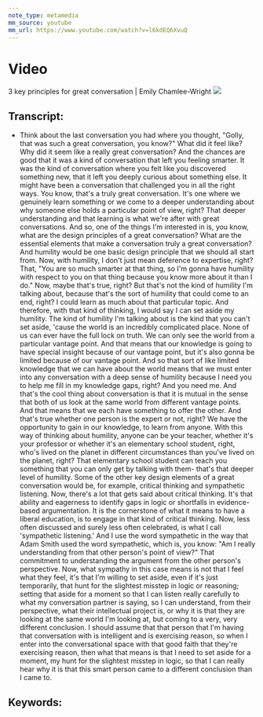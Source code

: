 ```yaml
---
note_type: metamedia
mm_source: youtube
mm_url: https://www.youtube.com/watch?v=l6kdEQ6XvuQ
---
```


# Video
3 key principles for great conversation | Emily Chamlee-Wright
![](https://www.youtube.com/watch?v=l6kdEQ6XvuQ)

## Transcript:
- Think about the last
conversation you had
where you thought,
"Golly, that was such a great
conversation, you know?"
What did it feel like?
Why did it seem like a
really great conversation?
And the chances are good
that it was a kind of conversation
that left you feeling smarter.
It was the kind of conversation
where you felt like you
discovered something new,
that it left you deeply
curious about something else.
It might have been a conversation
that challenged you in all the right ways.
You know, that's a truly
great conversation.
It's one where we
genuinely learn something
or we come to a deeper understanding
about why someone else
holds a particular point of view, right?
That deeper understanding
and that learning
is what we're after with
great conversations.
And so, one of the things I'm
interested in is, you know,
what are the design principles
of a great conversation?
What are the essential elements
that make a conversation
truly a great conversation?
And humility would be one
basic design principle
that we should all start from.
Now, with humility,
I don't just mean deference
to expertise, right?
That, "You are so much
smarter at that thing,
so I'm gonna have humility
with respect to you
on that thing because you
know more about it than I do."
Now, maybe that's true, right?
But that's not the kind of
humility I'm talking about,
because that's the sort of humility
that could come to an end, right?
I could learn as much about
that particular topic.
And therefore, with that kind of thinking,
I would say I can set aside my humility.
The kind of humility I'm talking about
is the kind that you can't set aside,
'cause the world is an
incredibly complicated place.
None of us can ever have
the full lock on truth.
We can only see the world from
a particular vantage point.
And that means that our knowledge
is going to have special insight
because of our vantage point,
but it's also gonna be limited
because of our vantage point.
And so that sort of like limited knowledge
that we can have about the world
means that we must enter
into any conversation
with a deep sense of humility
because I need you to help me
fill in my knowledge gaps, right?
And you need me.
And that's the cool
thing about conversation
is that it is mutual in the sense
that both of us look at the same world
from different vantage points.
And that means that we each
have something to offer the other.
And that's true whether one person
is the expert or not, right?
We have the opportunity
to gain in our knowledge,
to learn from anyone.
With this way of thinking about humility,
anyone can be your teacher,
whether it's your professor
or whether it's an elementary
school student, right,
who's lived on the planet
in different circumstances
than you've lived on the planet, right?
That elementary school student
can teach you something
that you can only get
by talking with them-
that's that deeper level of humility.
Some of the other key design elements
of a great conversation
would be, for example,
critical thinking and
sympathetic listening.
Now, there's a lot that gets
said about critical thinking.
It's that ability and eagerness
to identify gaps in logic
or shortfalls in
evidence-based argumentation.
It is the cornerstone of what it means
to have a liberal education,
is to engage in that kind
of critical thinking.
Now, less often discussed
and surely less often celebrated,
is what I call 'sympathetic listening.'
And I use the word sympathetic
in the way that Adam Smith
used the word sympathetic,
which is, you know: "Am
I really understanding
from that other person's point of view?"
That commitment to
understanding the argument
from the other person's perspective.
Now, what sympathy in this case means
is not that I feel what they feel,
it's that I'm willing to set aside,
even if it's just temporarily,
that hunt for the slightest
misstep in logic or reasoning;
setting that aside for a moment
so that I can listen really carefully
to what my conversation partner is saying,
so I can understand,
from their perspective,
what their intellectual project is,
or why it is that they are looking
at the same world I'm looking at,
but coming to a very,
very different conclusion.
I should assume that that person
that I'm having that conversation with
is intelligent and is exercising reason,
so when I enter into
the conversational space
with that good faith that
they're exercising reason,
then what that means
is that I need to set aside for a moment,
my hunt for the slightest
misstep in logic,
so that I can really hear why
it is that this smart person
came to a different
conclusion than I came to.


## Keywords:
